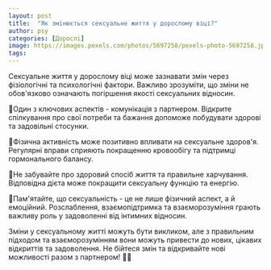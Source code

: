 ```yaml
---
layout: post
title:  "Як змінюється сексуальне життя у дорослому віці?"
author: psy
categories: [Дорослі]
image: https://images.pexels.com/photos/5697258/pexels-photo-5697258.jpeg?auto=compress&cs=tinysrgb&fit=crop&h=627&w=1200
tags: 
---
```


Сексуальне життя у дорослому віці може зазнавати змін через фізіологічні та психологічні фактори. Важливо зрозуміти, що зміни не обов'язково означають погіршення якості сексуальних відносин. 

🔹Один з ключових аспектів - комунікація з партнером. Відкрите спілкування про свої потреби та бажання допоможе побудувати здорові та задовільні стосунки.

🔹Фізична активність може позитивно впливати на сексуальне здоров'я. Регулярні вправи сприяють покращенню кровообігу та підтримці гормонального балансу.

🔹Не забувайте про здоровий спосіб життя та правильне харчування. Відповідна дієта може покращити сексуальну функцію та енергію.

🔹Пам'ятайте, що сексуальність - це не лише фізичний аспект, а й емоційний. Розслаблення, взаємопідтримка та взаєморозуміння грають важливу роль у задоволенні від інтимних відносин.

Зміни у сексуальному житті можуть бути викликом, але з правильним підходом та взаєморозумінням вони можуть привести до нових, цікавих відкриттів та задоволення. Не бійтеся змін та відкривайте нові можливості разом з партнером! 💑🔥


